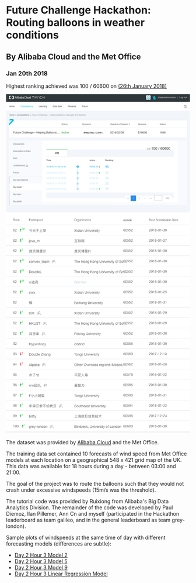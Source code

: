 #   Future Challenge Hackathon: Routing balloons in weather conditions
##  By Alibaba Cloud and the Met Office
### Jan 20th 2018

Highest ranking achieved was 100 / 60600 on [(26th January 2018)](https://tianchi.aliyun.com/competition/rankingList.htm?spm=5176.11165261.5678.4.7c1a54e0HN1zFj&raceId=231622)

![alt text](screenshots/score.png "Score")
![alt text](screenshots/leaderboard.png "Global leaderboard position")

The dataset was provided by [Alibaba Cloud](bit.ly/AliCloudHackathon) and the Met Office.

The training data set contained 10 forecasts of wind speed from Met Office models at each location on a geographical 548 x 421 grid map of the UK. This data was available for 18 hours during a day - between 03:00 and 21:00.

The goal of the project was to route the balloons such that they would not crash under excessive windspeeds (15m/s was the threshold).

The tutorial code was provided by Ruixiong from Alibaba's Big Data Analytics Division. The remainder of the code was developed by Paul Diemoz, Ilan Pillemer, Ann Cn and myself (participated in the Hackathon leaderboard as team galileo, and in the general leaderboard as team grey-london).

Sample plots of windspeeds at the same time of day with different forecasting models (differences are subtle):

* [Day 2 Hour 3 Model 2](windMaps/Day-2-Hour-3-Model-2.pdf "Day 2 Hour 3 Model 2")
* [Day 2 Hour 3 Model 5](windMaps/Day-2-Hour-3-Model-5.pdf "Day 2 Hour 3 Model 5")
* [Day 2 Hour 3 Model 9](windMaps/Day-2-Hour-3-Model-9.pdf "Day 2 Hour 3 Model 9")
* [Day 2 Hour 3 Linear Regression Model](windMaps/Day-2-Hour-3-Model-LinReg.pdf "Day 2 Hour 3 Linear Regression Model")
